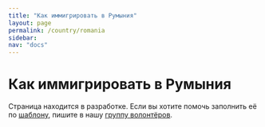 ```yaml
---
title: "Как иммигрировать в Румыния"
layout: page
permalink: /country/romania
sidebar:
nav: "docs"
---
```


# Как иммигрировать в Румыния

Страница находится в разработке. Если вы хотите помочь заполнить её по [шаблону](/template), пишите в нашу [группу волонтёров](https://t.me/+FHi3FnJaoWJkMDAx).
